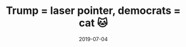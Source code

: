 ---
title: Trump = laser pointer, democrats = cat 🐱
cover: /images/laser.jpg
date: 2019-07-04
tags: ["trump", "democrats", "funny"]
---